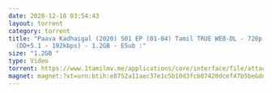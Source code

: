 ```yaml
---
date: 2020-12-18 03:54:43
layout: torrent
category: torrent
title: "Paava Kadhaigal (2020) S01 EP (01-04) Tamil TRUE WEB-DL - 720p - AVC -
  (DD+5.1 - 192kbps) - 1.2GB - ESub :"
size: "1.2GB "
type: Video
torrent: https://www.1tamilmv.me/applications/core/interface/file/attachment.php?id=70298
magnet: magnet:?xt=urn:btih:e8752a11aec37e1c5b10d3fcb07420dcef47b5be&dn=www.1TamilMV.me%20-%20Paava%20Kadhaigal%20(2020)%20S01%20EP%20(01-04)%20Tamil%20TRUE%20WEB-DL%20-%20720p%20-%20AVC%20-%20(DD%2b5.1%20-%20192kbps)%20-%201.2GB%20-%20ESub&tr=udp%3a%2f%2fp4p.arenabg.com%3a1337%2fannounce&tr=http%3a%2f%2fpow7.com%3a80%2fannounce&tr=udp%3a%2f%2ftracker.tiny-vps.com%3a6969%2fannounce&tr=http%3a%2f%2ftracker2.itzmx.com%3a6961%2fannounce&tr=udp%3a%2f%2f151.80.120.114%3a2710%2fannounce&tr=udp%3a%2f%2f9.rarbg.com%3a2790%2fannounce&tr=udp%3a%2f%2f9.rarbg.to%3a2740%2fannounce&tr=udp%3a%2f%2fopen.stealth.si%3a80%2fannounce&tr=udp%3a%2f%2ftracker.leechers-paradise.org%3a6969%2fannounce&tr=udp%3a%2f%2ftracker.opentrackr.org%3a1337%2fannounce&tr=http%3a%2f%2ft.nyaatracker.com%3a80%2fannounce
---
```

